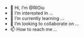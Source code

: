 - 👋 Hi, I’m @RIOiu
- 👀 I’m interested in ...
- 🌱 I’m currently learning ...
- 💞️ I’m looking to collaborate on ...
- 📫 How to reach me ...

<!---
RIOiu/RIOiu is a ✨ special ✨ repository because its `README.md` (this file) appears on your GitHub profile.
You can click the Preview link to take a look at your changes.
--->
